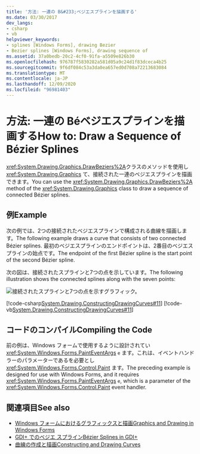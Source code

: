 ```yaml
---
title: '方法: 一連の B&#233;ベジエスプラインを描画する'
ms.date: 03/30/2017
dev_langs:
- csharp
- vb
helpviewer_keywords:
- splines [Windows Forms], drawing Bezier
- Bezier splines [Windows Forms], drawing sequence of
ms.assetid: 37a0bedb-20c2-4cf0-91fa-a5509e826b30
ms.openlocfilehash: 976787f5830282a581d05a9c24d1f83dceca4b25
ms.sourcegitcommit: 9f6df084c53a3da0ea657ed0d708a72213683084
ms.translationtype: MT
ms.contentlocale: ja-JP
ms.lasthandoff: 12/09/2020
ms.locfileid: "96981403"
---
```

# <a name="how-to-draw-a-sequence-of-b233zier-splines"></a><span data-ttu-id="6fe8e-102">方法: 一連の B&#233;ベジエスプラインを描画する</span><span class="sxs-lookup"><span data-stu-id="6fe8e-102">How to: Draw a Sequence of B&#233;zier Splines</span></span>
<span data-ttu-id="6fe8e-103"><xref:System.Drawing.Graphics.DrawBeziers%2A>クラスのメソッドを使用し <xref:System.Drawing.Graphics> て、接続された一連のベジエスプラインを描画できます。</span><span class="sxs-lookup"><span data-stu-id="6fe8e-103">You can use the <xref:System.Drawing.Graphics.DrawBeziers%2A> method of the <xref:System.Drawing.Graphics> class to draw a sequence of connected Bézier splines.</span></span>  
  
## <a name="example"></a><span data-ttu-id="6fe8e-104">例</span><span class="sxs-lookup"><span data-stu-id="6fe8e-104">Example</span></span>  
 <span data-ttu-id="6fe8e-105">次の例では、2つの接続されたベジエスプラインで構成される曲線を描画します。</span><span class="sxs-lookup"><span data-stu-id="6fe8e-105">The following example draws a curve that consists of two connected Bézier splines.</span></span> <span data-ttu-id="6fe8e-106">最初のベジエスプラインのエンドポイントは、2番目のベジエスプラインの始点です。</span><span class="sxs-lookup"><span data-stu-id="6fe8e-106">The endpoint of the first Bézier spline is the start point of the second Bézier spline.</span></span>  
  
 <span data-ttu-id="6fe8e-107">次の図は、接続されたスプラインと7つの点を示しています。</span><span class="sxs-lookup"><span data-stu-id="6fe8e-107">The following illustration shows the connected splines along with the seven points:</span></span>  
  
 ![接続されたスプラインと7つの点を示すグラフィック。](./media/how-to-draw-a-sequence-of-bezier-splines/bezier-spline-seven-points.png)  
  
 [!code-csharp[System.Drawing.ConstructingDrawingCurves#11](~/samples/snippets/csharp/VS_Snippets_Winforms/System.Drawing.ConstructingDrawingCurves/CS/Class1.cs#11)]
 [!code-vb[System.Drawing.ConstructingDrawingCurves#11](~/samples/snippets/visualbasic/VS_Snippets_Winforms/System.Drawing.ConstructingDrawingCurves/VB/Class1.vb#11)]  
  
## <a name="compiling-the-code"></a><span data-ttu-id="6fe8e-109">コードのコンパイル</span><span class="sxs-lookup"><span data-stu-id="6fe8e-109">Compiling the Code</span></span>  
 <span data-ttu-id="6fe8e-110">前の例は、Windows フォームで使用するように設計されてい <xref:System.Windows.Forms.PaintEventArgs> `e` ます。これは、イベントハンドラーのパラメーターであるを必要とし <xref:System.Windows.Forms.Control.Paint> ます。</span><span class="sxs-lookup"><span data-stu-id="6fe8e-110">The preceding example is designed for use with Windows Forms, and it requires <xref:System.Windows.Forms.PaintEventArgs> `e`, which is a parameter of the <xref:System.Windows.Forms.Control.Paint> event handler.</span></span>  
  
## <a name="see-also"></a><span data-ttu-id="6fe8e-111">関連項目</span><span class="sxs-lookup"><span data-stu-id="6fe8e-111">See also</span></span>

- [<span data-ttu-id="6fe8e-112">Windows フォームにおけるグラフィックスと描画</span><span class="sxs-lookup"><span data-stu-id="6fe8e-112">Graphics and Drawing in Windows Forms</span></span>](graphics-and-drawing-in-windows-forms.md)
- [<span data-ttu-id="6fe8e-113">GDI+ でのベジエ スプライン</span><span class="sxs-lookup"><span data-stu-id="6fe8e-113">Bézier Splines in GDI+</span></span>](bezier-splines-in-gdi.md)
- [<span data-ttu-id="6fe8e-114">曲線の作成と描画</span><span class="sxs-lookup"><span data-stu-id="6fe8e-114">Constructing and Drawing Curves</span></span>](constructing-and-drawing-curves.md)
